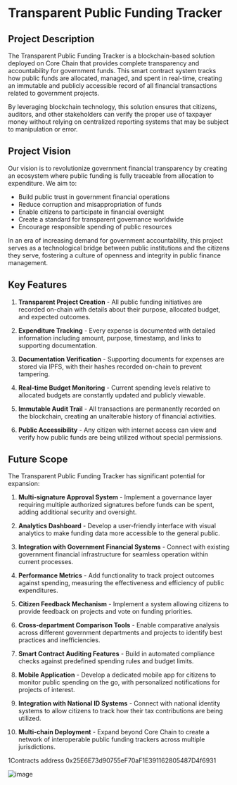 # Transparent Public Funding Tracker

## Project Description

The Transparent Public Funding Tracker is a blockchain-based solution deployed on Core Chain that provides complete transparency and accountability for government funds. This smart contract system tracks how public funds are allocated, managed, and spent in real-time, creating an immutable and publicly accessible record of all financial transactions related to government projects.

By leveraging blockchain technology, this solution ensures that citizens, auditors, and other stakeholders can verify the proper use of taxpayer money without relying on centralized reporting systems that may be subject to manipulation or error.

## Project Vision

Our vision is to revolutionize government financial transparency by creating an ecosystem where public funding is fully traceable from allocation to expenditure. We aim to:

- Build public trust in government financial operations
- Reduce corruption and misappropriation of funds
- Enable citizens to participate in financial oversight
- Create a standard for transparent governance worldwide
- Encourage responsible spending of public resources

In an era of increasing demand for government accountability, this project serves as a technological bridge between public institutions and the citizens they serve, fostering a culture of openness and integrity in public finance management.

## Key Features

1. **Transparent Project Creation** - All public funding initiatives are recorded on-chain with details about their purpose, allocated budget, and expected outcomes.

2. **Expenditure Tracking** - Every expense is documented with detailed information including amount, purpose, timestamp, and links to supporting documentation.

3. **Documentation Verification** - Supporting documents for expenses are stored via IPFS, with their hashes recorded on-chain to prevent tampering.

4. **Real-time Budget Monitoring** - Current spending levels relative to allocated budgets are constantly updated and publicly viewable.

5. **Immutable Audit Trail** - All transactions are permanently recorded on the blockchain, creating an unalterable history of financial activities.

6. **Public Accessibility** - Any citizen with internet access can view and verify how public funds are being utilized without special permissions.

## Future Scope

The Transparent Public Funding Tracker has significant potential for expansion:

1. **Multi-signature Approval System** - Implement a governance layer requiring multiple authorized signatures before funds can be spent, adding additional security and oversight.

2. **Analytics Dashboard** - Develop a user-friendly interface with visual analytics to make funding data more accessible to the general public.

3. **Integration with Government Financial Systems** - Connect with existing government financial infrastructure for seamless operation within current processes.

4. **Performance Metrics** - Add functionality to track project outcomes against spending, measuring the effectiveness and efficiency of public expenditures.

5. **Citizen Feedback Mechanism** - Implement a system allowing citizens to provide feedback on projects and vote on funding priorities.

6. **Cross-department Comparison Tools** - Enable comparative analysis across different government departments and projects to identify best practices and inefficiencies.

7. **Smart Contract Auditing Features** - Build in automated compliance checks against predefined spending rules and budget limits.

8. **Mobile Application** - Develop a dedicated mobile app for citizens to monitor public spending on the go, with personalized notifications for projects of interest.

9. **Integration with National ID Systems** - Connect with national identity systems to allow citizens to track how their tax contributions are being utilized.

10. **Multi-chain Deployment** - Expand beyond Core Chain to create a network of interoperable public funding trackers across multiple jurisdictions.

1Contracts address 0x25E6E73d90755eF70aF1E391162805487D4f6931

![image](https://github.com/user-attachments/assets/ac0bef5d-9b45-466d-9663-793aba34430c)

